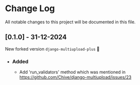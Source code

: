 # Change Log
All notable changes to this project will be documented in this file.


## [0.1.0] - 31-12-2024

New forked version `django-multiupload-plus` 🎉

   * ### Added
     - Add 'run_validators' method which was mentioned in https://github.com/Chive/django-multiupload/issues/23
